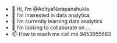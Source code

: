 - 👋 Hi, I’m @AdityaNarayanshukla
- 👀 I’m interested in data analytics
- 🌱 I’m currently learning data analytics
- 💞️ I’m looking to collaborate on ...
- 📫 How to reach me call me 9453955683

<!---
AdityaNarayanshukla/AdityaNarayanshukla is a ✨ special ✨ repository because its `README.md` (this file) appears on your GitHub profile.
You can click the Preview link to take a look at your changes.
--->
